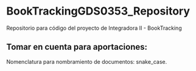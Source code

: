 # BookTrackingGDS0353_Repository
Repositorio para código del proyecto de Integradora II - BookTracking

## Tomar en cuenta para aportaciones:
Nomenclatura para nombramiento de documentos: snake_case.
